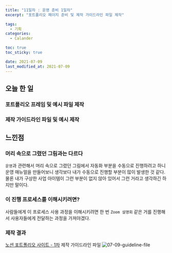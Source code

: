 ```yaml
---
title: "11일차 : 운영 준비 1일차"
excerpt: "포트폴리오 페이지 준비 및 제작 가이드라인 파일 제작"

tags:
  - 기획
categories:
  - Calander

toc: true
toc_sticky: true

date: 2021-07-09
last_modified_at: 2021-07-09
---
```

## 오늘 한 일
### 포트폴리오 프레임 및 예시 파일 제작
### 제작 가이드라인 파일 및 예시 제작

## 느낀점
### 머리 속으로 그렸던 그림과는 다르다
`운영`과 관련해서 머리 속으로 그렸던 그림에서 자동화 부분을 수동으로 진행하려고 하니 운영 매뉴얼을 만들어보니 생각보다 내가 수동으로 진행할 부분이 많이 발생한 것 같다. 물론 내가 구상한 사업 아이템이 그런 부분이 없지 않아 있어서 그런 거라고 생각하긴 하지만 말이다.

### 이 진행 프로세스를 이해시키려면?
사람들에게 이 프로세스 사용 과정을 이해시키려면 한 번 `Zoom 설명회` 같은 거를 진행해서 사용자들에게 전달하는 과정을 가져야겠다.


### 제작 결과
[노션 포트폴리오 사이트 - 1차](https://www.notion.so/1-ca0ea8e9195e49898070bd50bfefe37a)
제작 가이드라인 파일
![07-09-guideline-file](https://user-images.githubusercontent.com/73425926/125086816-ee5c1e80-e106-11eb-8c98-0001035f47f0.png)
